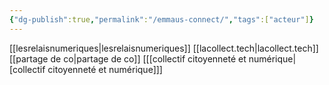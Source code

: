 ```yaml
---
{"dg-publish":true,"permalink":"/emmaus-connect/","tags":["acteur"]}
---
```


[[lesrelaisnumeriques\|lesrelaisnumeriques]]
[[lacollect.tech\|lacollect.tech]]
[[partage de co\|partage de co]]
[[[collectif citoyenneté et numérique\|[collectif citoyenneté et numérique]]]